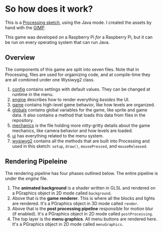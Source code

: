 # So how does it work?
This is a [Processing sketch](https://processing.org/), using the Java mode. I created the assets by hand with the [GIMP](https://www.gimp.org/).

This game was developed _on_ a Raspberry Pi _for_ a Raspberry Pi, but it can be run on every operating system that can run Java.

## Overview
The components of this game are split into seven files. Note that in Processing, files are used for orgainizing code, and at compile-time they are all combined under one Wysiwyg2 class.
1. [config](wysiwyg2/config.pde) contains settings with default values. They can be changed at runtime in the menu.
2. [engine](wysiwyg2/engine.pde) describes how to render everything *besides* the UI.
3. [game](wysiwyg2/game.pde) contains high-level game behavior, like how levels are organized.
4. [globals](wysiwyg2/globals.pde) contains global variables for the game, like sprite and game data. It also contains a method that loads this data from files in the repository.
5. [mechanics](wysiwyg2/mechanics.pde) is the file holding more nitty-gritty details about the game mechanics, like camera behavior and how levels are loaded.
6. [ui](wysiwyg2/ui.pde) has everything related to the menu system. 
7. [wysiwyg2](wysiwyg2/wysiwyg2.pde) contains all the methods that are built into Processing and used in this sketch: `setup`, `draw()`,
`mousePressed`, and `mouseReleased`.


## Rendering Pipeleine
The rendering pipeline has four phases outlined below. The entire pipeline is under the *engine* file.
1. The **animated background** is a shader written in GLSL and rendered on a PGraphics object in 2D mode called `background`.
2. Above that is the **game renderer**. This is where all the blocks and lights are rendered. It's a PGraphics object in 3D mode called `render`.
3. Above that is the **post processing pipeline** responsible for motion blur (if enabled). It's a PGraphics object in 2D mode called `postProcessing`.
4. The top layer is the **menu graphics**. All menu buttons are rendered here. It's a PGraphics object in 2D mode called `menuGraphics`.

